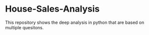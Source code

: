 # House-Sales-Analysis
This repository shows the deep analysis in python that are based on multiple quesitons.
